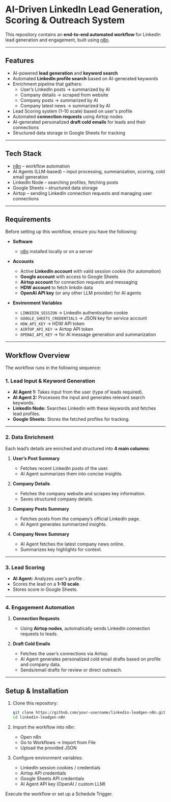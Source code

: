 
# AI-Driven LinkedIn Lead Generation, Scoring & Outreach System

This repository contains an **end-to-end automated workflow** for LinkedIn lead generation and engagement, built using [n8n](https://n8n.io/).  


---

## Features

- AI-powered **lead generation** and **keyword search**  
- Automated **LinkedIn profile search** based on AI-generated keywords  
- Enrichment pipeline that gathers:
  - User’s LinkedIn posts → summarized by AI  
  - Company details → scraped from website  
  - Company posts → summarized by AI  
  - Company latest news → summarized by AI  
- Lead Scoring system (1–10 scale) based on user's profile
- Automated **connection requests** using Airtop nodes  
- AI-generated personalized **draft cold emails** for leads and their connections  
- Structured data storage in Google Sheets for tracking  

---

## Tech Stack

- [n8n](https://n8n.io/) – workflow automation  
- AI Agents (LLM-based) – input processing, summarization, scoring, cold email generation  
- LinkedIn Node – searching profiles, fetching posts  
- Google Sheets – structured data storage   
- Airtop – sending LinkedIn connection requests and managing user connections  


---

## Requirements

Before setting up this workflow, ensure you have the following:

- **Software**
  - [n8n](https://docs.n8n.io/) installed locally or on a server  
 
- **Accounts**
  - Active **LinkedIn account** with valid session cookie (for automation)  
  - **Google account** with access to Google Sheets  
  - **Airtop account** for connection requests and messaging  
  - **HDW account** to fetch linkdin data
  - **OpenAI API key** (or any other LLM provider) for AI agents  

- **Environment Variables**
  - `LINKEDIN_SESSION` → LinkedIn authentication cookie  
  - `GOOGLE_SHEETS_CREDENTIALS` → JSON key for service account  
  - `HDW_API_KEY` → HDW API token
  - `AIRTOP_API_KEY` → Airtop API token  
  - `OPENAI_API_KEY` → for AI message generation and summarization  

---

## Workflow Overview

The workflow runs in the following sequence:

### 1. Lead Input & Keyword Generation
- **AI Agent 1:** Takes input from the user (type of leads required).  
- **AI Agent 2:** Processes the input and generates relevant search keywords.  
- **LinkedIn Node:** Searches LinkedIn with these keywords and fetches lead profiles.  
- **Google Sheets:** Stores the fetched profiles for tracking.  

---

### 2. Data Enrichment
Each lead’s details are enriched and structured into **4 main columns**:  

1. **User’s Post Summary**  
   - Fetches recent LinkedIn posts of the user.  
   - AI Agent summarizes them into concise insights.  

2. **Company Details**  
   - Fetches the company website and scrapes key information.  
   - Saves structured company details.  

3. **Company Posts Summary**  
   - Fetches posts from the company’s official LinkedIn page.  
   - AI Agent generates summarized insights.  

4. **Company News Summary**  
   - AI Agent fetches the latest company news online.  
   - Summarizes key highlights for context.  

---

### 3. Lead Scoring
- **AI Agent:** Analyzes user’s profile .  
- Scores the lead on a **1–10 scale**.  
- Stores score in Google Sheets.  

---

### 4. Engagement Automation
1. **Connection Requests**  
   - Using **Airtop nodes**, automatically sends LinkedIn connection requests to leads.  

2. **Draft Cold Emails**  
   - Fetches the user’s connections via Airtop.  
   - AI Agent generates personalized cold email drafts based on profile and company data.  
   - Sends/email drafts for review or direct outreach.  

---

## Setup & Installation

1. Clone this repository:  
   ```bash
   git clone https://github.com/your-username/linkedin-leadgen-n8n.git
   cd linkedin-leadgen-n8n
2. Import the workflow into n8n:
    - Open n8n
    - Go to Workflows → Import from File
    - Upload the provided JSON
    
3. Configure environment variables:
    - LinkedIn session cookies / credentials
    - Airtop API credentials
    - Google Sheets API credentials
    - AI Agent API key (OpenAI / custom LLM)

Execute the workflow or set up a Schedule Trigger.